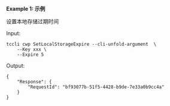 **Example 1: 示例**

设置本地存储过期时间

Input: 

```
tccli cwp SetLocalStorageExpire --cli-unfold-argument  \
    --Key xxx \
    --Expire 5
```

Output: 
```
{
    "Response": {
        "RequestId": "bf93077b-51f5-4428-b9de-7e33a0b9cc4a"
    }
}
```


